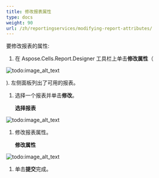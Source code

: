 ```yaml
---
title: 修改报表属性
type: docs
weight: 90
url: /zh/reportingservices/modifying-report-attributes/
---
```


要修改报表的属性:

1. 在 Aspose.Cells.Report.Designer 工具栏上单击**修改属性**（

![todo:image_alt_text](modifying-report-attributes_1.png)

).
左侧面板列出了可用的报表。 

1. 选择一个报表并单击**修改**。 

   **选择报表** 

![todo:image_alt_text](modifying-report-attributes_2.png)




1. 修改报表属性。 

   **修改属性** 

![todo:image_alt_text](modifying-report-attributes_3.png)




1. 单击**提交**完成。
